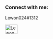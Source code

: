 <h3 align="left">Connect with me:</h3>
<p align="left">
<p>Lewon024#1312</p><img align="center" src="https://raw.githubusercontent.com/rahuldkjain/github-profile-readme-generator/master/src/images/icons/Social/discord.svg" alt="Lewon024#1312" height="30" width="40" /></a>
</p>

